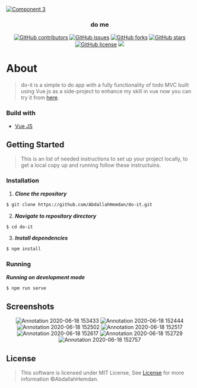 <p align="center">
  <a href="https://github.com/AbdallahHemdan/Qurany" rel="noopener">
    
  ![Component 3](https://user-images.githubusercontent.com/40190772/85024284-2f893580-b176-11ea-9c76-c22c93272566.png)
  
  </a>
</p>

<h3 align="center">do me</h3>
<div align="center">

[![GitHub contributors](https://img.shields.io/github/contributors/AbdallahHemdan/do-it)](https://github.com/AbdallahHemdan/do-it/contributors)
[![GitHub issues](https://img.shields.io/github/issues/AbdallahHemdan/do-it)](https://github.com/AbdallahHemdan/do-it/issues)
[![GitHub forks](https://img.shields.io/github/forks/AbdallahHemdan/do-it)](https://github.com/AbdallahHemdan/do-it/network)
[![GitHub stars](https://img.shields.io/github/stars/AbdallahHemdan/do-it)](https://github.com/AbdallahHemdan/do-it/stargazers)
[![GitHub license](https://img.shields.io/github/license/AbdallahHemdan/do-it)](https://github.com/AbdallahHemdan/do-it/blob/master/LICENSE)
<img src="https://img.shields.io/github/languages/top/AbdallahHemdan/do-it"> 

</div>


# About
> do-it is a simple to do app with a fully functionality of todo MVC built using Vue.js as a side-project to enhance my skill in vue now you can try it from [here](https://abdallahhemdan.github.io/do-it/).

### Build with
- [Vue JS](https://vuejs.org/)

## Getting Started
> This is an list of needed instructions to set up your project locally, to get a local copy up and running follow these instructuins.

### Installation

1. **_Clone the repository_**

```sh
$ git clone https://github.com/AbdallahHemdan/do-it.git
```
2. **_Navigate to repository directory_**
```sh
$ cd do-it
```

3. **_Install dependencies_**

```sh
$ npm install
```

### Running

**_Running on development mode_**
```sh
$ npm run serve
```
## Screenshots

<div align="center" width="500px">

![Annotation 2020-06-18 153433](https://user-images.githubusercontent.com/40190772/85026727-5301af80-b179-11ea-8087-762c2599638e.png)
![Annotation 2020-06-18 152444](https://user-images.githubusercontent.com/40190772/85026732-5432dc80-b179-11ea-9407-a396d72e6d11.png)
![Annotation 2020-06-18 152502](https://user-images.githubusercontent.com/40190772/85026735-54cb7300-b179-11ea-8061-fd975cfe356b.png)
![Annotation 2020-06-18 152517](https://user-images.githubusercontent.com/40190772/85026740-55fca000-b179-11ea-9bcb-c434d5f37861.png)
![Annotation 2020-06-18 152617](https://user-images.githubusercontent.com/40190772/85026742-56953680-b179-11ea-9fac-9db4dba31d55.png)
![Annotation 2020-06-18 152729](https://user-images.githubusercontent.com/40190772/85026746-572dcd00-b179-11ea-9dc5-9c89f085f1ab.png)
![Annotation 2020-06-18 152757](https://user-images.githubusercontent.com/40190772/85026751-57c66380-b179-11ea-8458-d31c2bd47df7.png)

</div>

## License
> This software is licensed under MIT License, See [License](https://github.com/AbdallahHemdan/do-it/blob/master/LICENSE) for more information ©AbdallahHemdan.
